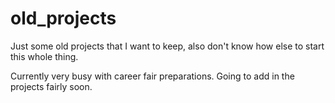 # old_projects
Just some old projects that I want to keep, also don't know how else to start this whole thing.

Currently very busy with career fair preparations. Going to add in the projects fairly soon.
